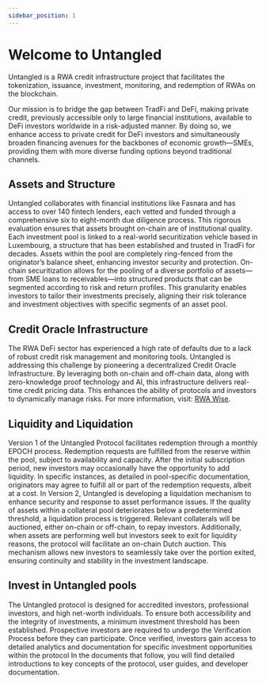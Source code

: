 ```yaml
---
sidebar_position: 1
---
```


# Welcome to Untangled 

Untangled is a RWA credit infrastructure project that facilitates the tokenization, issuance, investment, monitoring, and redemption of RWAs on the blockchain. 

Our mission is to bridge the gap between TradFi and DeFi, making private credit, previously accessible only to large financial institutions, available to DeFi investors worldwide in a risk-adjusted manner. By doing so, we enhance access to private credit for DeFi investors and simultaneously broaden financing avenues for the backbones of economic growth—SMEs, providing them with more diverse funding options beyond traditional channels.

## Assets and Structure

Untangled collaborates with financial institutions like Fasnara and has access to over 140 fintech lenders, each vetted and funded through a comprehensive six to eight-month due diligence process. This rigorous evaluation ensures that assets brought on-chain are of institutional quality.
Each investment pool is linked to a real-world securitization vehicle based in Luxembourg, a structure that has been established and trusted in TradFi for decades. Assets within the pool are completely ring-fenced from the originator’s balance sheet, enhancing investor security and protection.
On-chain securitization allows for the pooling of a diverse portfolio of assets—from SME loans to receivables—into structured products that can be segmented according to risk and return profiles. This granularity enables investors to tailor their investments precisely, aligning their risk tolerance and investment objectives with specific segments of an asset pool. 

## Credit Oracle Infrastructure

The RWA DeFi sector has experienced a high rate of defaults due to a lack of robust credit risk management and monitoring tools. Untangled is addressing this challenge by pioneering a decentralized Credit Oracle Infrastructure. By leveraging both on-chain and off-chain data, along with zero-knowledge proof technology and AI, this infrastructure delivers real-time credit pricing data. This enhances the ability of protocols and investors to dynamically manage risks. For more information, visit: [RWA Wise](https://rwawise.xyz). 

## Liquidity and Liquidation

Version 1 of the Untangled Protocol facilitates redemption through a monthly EPOCH process. Redemption requests are fulfilled from the reserve within the pool, subject to availability and capacity. After the initial subscription period, new investors may occasionally have the opportunity to add liquidity. In specific instances, as detailed in pool-specific documentation, originators may agree to fulfill all or part of the redemption requests, albeit at a cost.
In Version 2, Untangled is developing a liquidation mechanism to enhance security and response to asset performance issues. If the quality of assets within a collateral pool deteriorates below a predetermined threshold, a liquidation process is triggered. Relevant collaterals will be auctioned, either on-chain or off-chain, to repay investors. Additionally, when assets are performing well but investors seek to exit for liquidity reasons, the protocol will facilitate an on-chain Dutch auction. This mechanism allows new investors to seamlessly take over the portion exited, ensuring continuity and stability in the investment landscape.

## Invest in Untangled pools 

The Untangled protocol is designed for accredited investors, professional investors, and high net-worth individuals. To ensure both accessibility and the integrity of investments, a minimum investment threshold has been established. Prospective investors are required to undergo the Verification Process before they can participate. Once verified, investors gain access to detailed analytics and documentation for specific investment opportunities within the protocol
In the documents that follow, you will find detailed introductions to key concepts of the protocol, user guides, and developer documentation.

